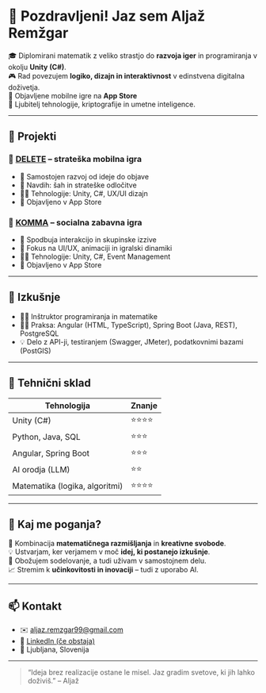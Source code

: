 # 👋 Pozdravljeni! Jaz sem Aljaž Remžgar

🎓 Diplomirani matematik z veliko strastjo do **razvoja iger** in programiranja v okolju **Unity (C#)**.  
🎮 Rad povezujem **logiko, dizajn in interaktivnost** v edinstvena digitalna doživetja.  
📱 Objavljene mobilne igre na **App Store**  
🧠 Ljubitelj tehnologije, kriptografije in umetne inteligence.

---

## 🚀 Projekti

### 🔹 [DELETE](https://apps.apple.com/si/app/deletelite/id6747510701) – strateška mobilna igra
- 🌟 Samostojen razvoj od ideje do objave
- 🧠 Navdih: šah in strateške odločitve
- 👨‍💻 Tehnologije: Unity, C#, UX/UI dizajn
- 📱 Objavljeno v App Store

### 🔹 [KOMMA](https://apps.apple.com/si/app/komma/id6748255166) – socialna zabavna igra
- 🤝 Spodbuja interakcijo in skupinske izzive
- 🎨 Fokus na UI/UX, animaciji in igralski dinamiki
- 👨‍💻 Tehnologije: Unity, C#, Event Management
- 📱 Objavljeno v App Store

---

## 💼 Izkušnje

- 👨‍🏫 Inštruktor programiranja in matematike  
- 👨‍💻 Praksa: Angular (HTML, TypeScript), Spring Boot (Java, REST), PostgreSQL  
- 💡 Delo z API-ji, testiranjem (Swagger, JMeter), podatkovnimi bazami (PostGIS)

---

## 🧰 Tehnični sklad

| Tehnologija | Znanje |
|-------------|--------|
| Unity (C#)  | ⭐⭐⭐⭐ |
| Python, Java, SQL | ⭐⭐⭐ |
| Angular, Spring Boot | ⭐⭐⭐ |
| AI orodja (LLM) | ⭐⭐ |
| Matematika (logika, algoritmi) | ⭐⭐⭐⭐ |

---

## 🧩 Kaj me poganja?

🧠 Kombinacija **matematičnega razmišljanja** in **kreativne svobode**.  
💡 Ustvarjam, ker verjamem v moč **idej, ki postanejo izkušnje**.  
👥 Obožujem sodelovanje, a tudi uživam v samostojnem delu.  
📈 Stremim k **učinkovitosti in inovaciji** – tudi z uporabo AI.

---

## 📫 Kontakt

- ✉️ aljaz.remzgar99@gmail.com  
- 🔗 [LinkedIn (če obstaja)](https://...)  
- 📍 Ljubljana, Slovenija

---

> “Ideja brez realizacije ostane le misel. Jaz gradim svetove, ki jih lahko doživiš.” – Aljaž
